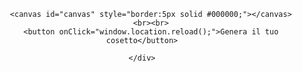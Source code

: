 <head>
    <title>HappySquidAvatarGenerator</title>

<script>


    window.onload = function()
    {
        //testa
        var robothead = new Image();
        var robotheadnum = Math.floor(Math.random()*3)+1;                   //se aumenti il numero di teste cambia il moltiplicatore
        var robotheadname = "head" + robotheadnum + ".png";
        robothead.src = robotheadname;

        //occhi
        var roboteyes = new Image();
        var roboteyesnum = Math.floor(Math.random()*9)+1;                   
        var roboteyesname = "eyes" + roboteyesnum + ".png";
        roboteyes.src = roboteyesname;

        //bocca
        var robotmouth = new Image();
        var robotmouthnum = Math.floor(Math.random()*10)+1;                   
        var robotmouthname = "mouth" + robotmouthnum + ".png";
        robotmouth.src = robotmouthname;

        //capelli
        var robothairs = new Image();
        var robothairsnum = Math.floor(Math.random()*7)+1;                   
        var robothairsname = "hairs" + robothairsnum + ".png";
        robothairs.src = robothairsname;

        //corpo
        var robotbody = new Image();
        var robotbodynum = Math.floor(Math.random()*7)+1;                   
        var robotbodyname = "body" + robotbodynum + ".png";
        robotbody.src = robotbodyname;

        //naso
        var robotnose = new Image();
        var robotnosenum = Math.floor(Math.random()*7)+1;                   
        var robotnosename = "nose" + robotnosenum + ".png";
        robotnose.src = robotnosename;
                
        //wp
        var robotwp = new Image();
        var robotwpnum = Math.floor(Math.random()*6)+1;                   
        var robotwpname = "wp" + robotwpnum + ".png";
        robotwp.src = robotwpname;

        //orecchie
        var robotears = new Image();
        var robotearsnum = Math.floor(Math.random()*4)+1;                   
        var robotearsname = "ears" + robotearsnum + ".png";
        robotears.src = robotearsname;

        //extra sopra viso
        var robotmore = new Image();
        var robotmorenum = Math.floor(Math.random()*4)+1;                   
        var robotmorename = "more" + robotmorenum + ".png";
        robotmore.src = robotmorename;

        //extra cappelli
        var robotcap = new Image();
        var robotcapnum = Math.floor(Math.random()*2)+1;                   
        var robotcapname = "cap" + robotcapnum + ".png";
        robotcap.src = robotcapname;






        //testa carica
        robothead.onload = function()
        {
            buildrobot();
        }
        //occhi carica
        roboteyes.onload = function()
        {
        buildrobot();
        }
        //bocca carica
        robotmouth.onload = function()
        {
        buildrobot();
        }
        //bocca carica
        robothairs.onload = function()
        {
        buildrobot();
        }
        //body carica
        robotbody.onload = function()
        {
        buildrobot();
        }
        //nose carica
        robotnose.onload = function()
        {
        buildrobot();
        }
        //wp carica
        robotwp.onload = function()
        {
        buildrobot();
        }
        //ears carica
        robotears.onload = function()
        {
        buildrobot();
        }
        //extra carica
        robotmore.onload = function()
        {
        buildrobot();
        }       
        //cap carica
        robotcap.onload = function()
        {
        buildrobot();
        }


        function buildrobot()
        {
            var canvas = document.getElementById('canvas');
            var ctx = canvas.getContext('2d');
            canvas.width=2048;                                                 //modifica grandezza dell'immagine
            canvas.height=2048;
            let rnd

            //wp
            ctx.drawImage(robotwp,((2048-robotwp.width)/2),50);
            //ears
            rnd = Math.floor(Math.random()*100)+1
            if(rnd > 90)
            {
                ctx.drawImage(robotears,((2048-robotears.width)/2),50);
            }
            //testa
            ctx.drawImage(robothead,((2048-robothead.width)/2),50);
            //body
            ctx.drawImage(robotbody,((2048-robotbody.width)/2),50);
            //occhi
            ctx.drawImage(roboteyes,((2048-roboteyes.width)/2),50);
            //bocca
            ctx.drawImage(robotmouth,((2048-robotmouth.width)/2),50);
            //cap
            rnd = Math.floor(Math.random()*100)+1
            if(rnd>90)
            {
                ctx.drawImage(robotcap,((2048-robotcap.width)/2),50);
            }
            //capelli
            ctx.drawImage(robothairs,((2048-robothairs.width)/2),50);
            //nose
            ctx.drawImage(robotnose,((2048-robotnose.width)/2),50);
            //more
            rnd = Math.floor(Math.random()*100)+1
            if(rnd > 90)
            {
                ctx.drawImage(robotmore,((2048-robotmore.width)/2),50);
            }

        
        }

    }


</script>

</head>
<body>
    <div align="center">

        <canvas id="canvas" style="border:5px solid #000000;"></canvas>
        <br><br>
        <button onClick="window.location.reload();">Genera il tuo cosetto</button>

    </div>
</body>